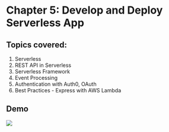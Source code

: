 # Chapter 5: Develop and Deploy Serverless App

## Topics covered: 
1. Serverless 
2. REST API in Serverless
3. Serverless Framework
4. Event Processing
5. Authentication with Auth0, OAuth
6. Best Practices - Express with AWS Lambda

## Demo
![](demo/Demo.gif)